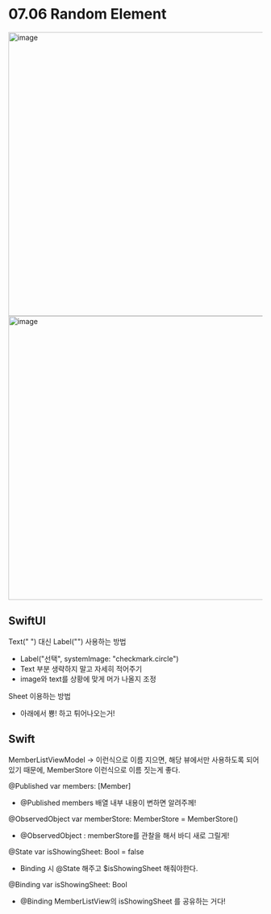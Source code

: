 # 07.06 Random Element

<img width="562" alt="image" src="https://github.com/usingkim/APPSCHOOL/assets/55521930/a11c15e1-67c4-4be5-889b-f2dd7577e5a7">
<img width="562" alt="image" src="https://github.com/usingkim/APPSCHOOL/assets/55521930/c3c34684-d0e6-45d2-b23f-6e732df6b51f">

## SwiftUI

Text(" ") 대신 Label("") 사용하는 방법
- Label("선택", systemImage: "checkmark.circle")
- Text 부분 생략하지 말고 자세히 적어주기
- image와 text를 상황에 맞게 머가 나올지 조정

Sheet 이용하는 방법
- 아래에서 뿅! 하고 튀어나오는거!

## Swift

MemberListViewModel -> 이런식으로 이름 지으면, 해당 뷰에서만 사용하도록 되어있기 때문에, MemberStore 이런식으로 이름 짓는게 좋다.

@Published var members: [Member]
- @Published members 배열 내부 내용이 변하면 알려주께!

@ObservedObject var memberStore: MemberStore = MemberStore()
- @ObservedObject : memberStore를 관찰을 해서 바디 새로 그릴게!

@State var isShowingSheet: Bool = false
- Binding 시 @State 해주고 $isShowingSheet 해줘야한다.

@Binding var isShowingSheet: Bool
- @Binding MemberListView의 isShowingSheet 를 공유하는 거다!

